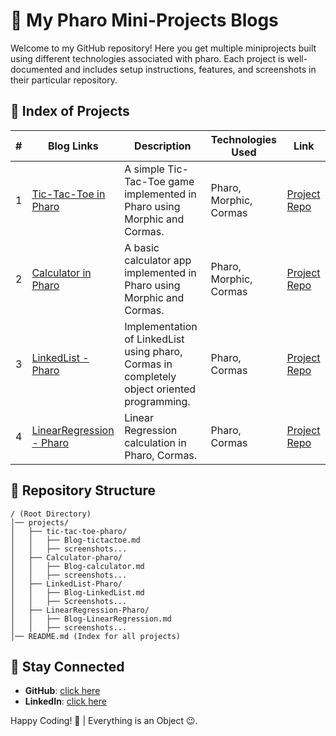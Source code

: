 # 🚀 My Pharo Mini-Projects Blogs

Welcome to my GitHub repository! Here you get multiple miniprojects built using different technologies associated with pharo. Each project is well-documented and includes setup instructions, features, and screenshots in their particular repository.

## 📜 Index of Projects

| #  | Blog Links | Description | Technologies Used | Link |
|----|-------------|-------------|-------------------|------|
| 1  | [Tic-Tac-Toe in Pharo](tic-tac-toe-pharo/Blog-tictactoe.md) | A simple Tic-Tac-Toe game implemented in Pharo using Morphic and Cormas. | Pharo, Morphic, Cormas | [Project Repo](https://github.com/PrasannaPal21/Pharo-TicTacToeGame) |
| 2  | [Calculator in Pharo](Calculator-Pharo/Blog-calculator.md) | A basic calculator app implemented in Pharo using Morphic and Cormas. | Pharo, Morphic, Cormas | [Project Repo]([https://github.com/PrasannaPal21/Pharo-TicTacToeGame](https://github.com/PrasannaPal21/Pharo-Calculator)) |
| 3  | [LinkedList - Pharo](LinkedList-Pharo/Blog-linkedlist.md) | Implementation of LinkedList using pharo, Cormas in completely object oriented programming. | Pharo, Cormas | [Project Repo](https://github.com/PrasannaPal21/Pharo-LinkedList) |
| 4  | [LinearRegression - Pharo](LinearRegression-Pharo/Blog-linearregression.md) | Linear Regression calculation in Pharo, Cormas. | Pharo, Cormas | [Project Repo](https://github.com/PrasannaPal21/Pharo-LinearRegression) |


## 📂 Repository Structure

```
/ (Root Directory)
│── projects/
│   ├── tic-tac-toe-pharo/
│   │   ├── Blog-tictactoe.md
│   │   ├── screenshots...
│   ├── Calculator-pharo/
│   │   ├── Blog-calculator.md
│   │   ├── screenshots...
│   ├── LinkedList-Pharo/
│   │   ├── Blog-LinkedList.md
│   │   ├── Screenshots...
│   ├── LinearRegression-Pharo/
│   │   ├── Blog-LinearRegression.md
│   │   ├── screenshots...
│── README.md (Index for all projects)
```


## 🔗 Stay Connected
- **GitHub**: [click here](https://github.com/PrasannaPal21)
- **LinkedIn**: [click here](https://www.linkedin.com/in/prasanna-pal-542992274)

Happy Coding! 🚀 | Everything is an Object 😉.

